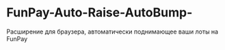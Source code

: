# FunPay-Auto-Raise-AutoBump-
Расширение для браузера, автоматически поднимающее ваши лоты на FunPay 
